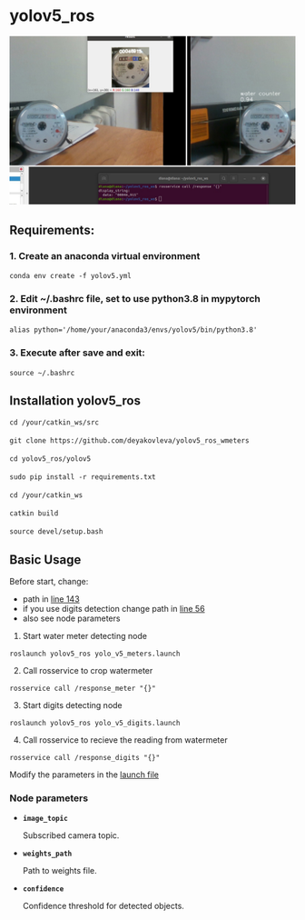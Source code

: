 # yolov5_ros


<p>
   <img width = "1000" src="https://github.com/deyakovleva/yolov5_ros_wmeters/blob/master/yolov5_ros/yolov5_ros/media/meter_fo_gh.jpg"></a>
</p>


## Requirements:

### 1. Create an anaconda virtual environment

```
conda env create -f yolov5.yml
```

### 2. Edit ~/.bashrc file, set to use python3.8 in mypytorch environment

```
alias python='/home/your/anaconda3/envs/yolov5/bin/python3.8'
```

### 3. Execute after save and exit:

```
source ~/.bashrc
```

## Installation yolov5_ros

```
cd /your/catkin_ws/src

git clone https://github.com/deyakovleva/yolov5_ros_wmeters

cd yolov5_ros/yolov5

sudo pip install -r requirements.txt

cd /your/catkin_ws

catkin build

source devel/setup.bash
```


## Basic Usage

Before start, change:

- path in [line 143](https://github.com/deyakovleva/yolov5_ros_wmeters/blob/master/yolov5_ros/yolov5_ros/scripts/yolo_v5_meters.py#L143)
- if you use digits detection change path in [line 56](https://github.com/deyakovleva/yolov5_ros_wmeters/blob/master/yolov5_ros/yolov5_ros/scripts/yolo_v5_digits.py#L56)
- also see node parameters
1. Start water meter detecting node

```
roslaunch yolov5_ros yolo_v5_meters.launch
```

2. Call rosservice to crop watermeter

```
rosservice call /response_meter "{}"
```

3. Start digits detecting node

```
roslaunch yolov5_ros yolo_v5_digits.launch
```

4. Call rosservice to recieve the reading from watermeter

```
rosservice call /response_digits "{}"
```
  
Modify the parameters in the [launch file](https://github.com/deyakovleva/yolov5_ros_wmeters/blob/master/yolov5_ros/yolov5_ros/launch/yolo_v5_meters.launch)

### Node parameters

* **`image_topic`** 

    Subscribed camera topic.

* **`weights_path`** 

    Path to weights file.
    
* **`confidence`** 

    Confidence threshold for detected objects.
    


